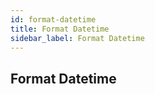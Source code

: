 ```yaml
---
id: format-datetime
title: Format Datetime
sidebar_label: Format Datetime
---
```


## Format Datetime